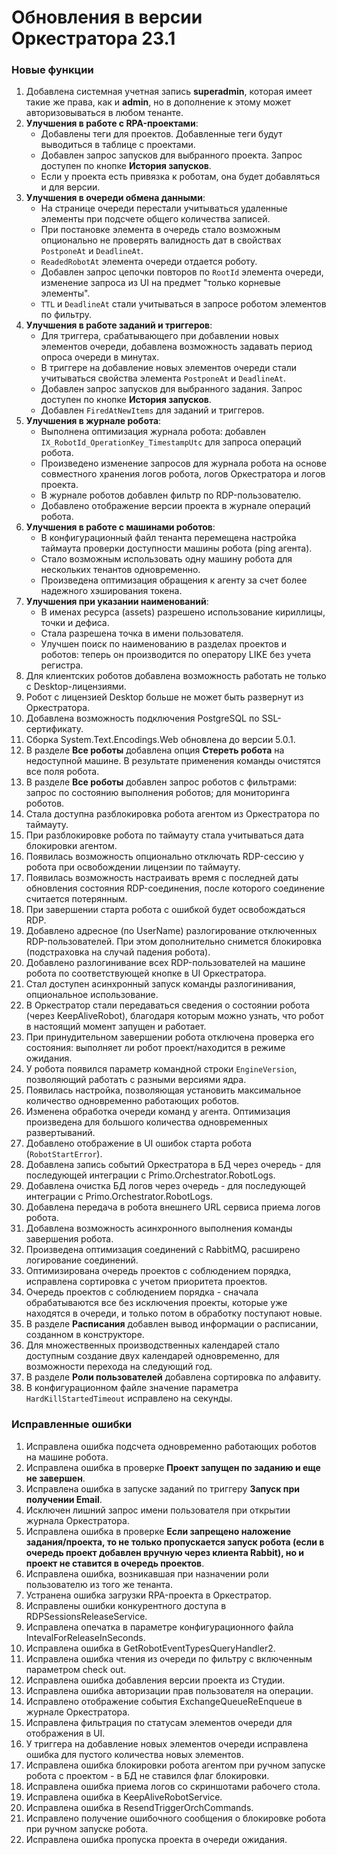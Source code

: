 # Обновления в версии Оркестратора 23.1

### Новые функции

1. Добавлена системная учетная запись **superadmin**, которая имеет такие же права, как и **admin**, но в дополнение к этому может авторизовываться в любом тенанте.
1. **Улучшения в работе с RPA-проектами**:
   * Добавлены теги для проектов. Добавленные теги будут выводиться в таблице с проектами. 
   * Добавлен запрос запусков для выбранного проекта. Запрос доступен по кнопке **История запусков**.
   * Если у проекта есть привязка к роботам, она будет добавляться и для версии.
1. **Улучшения в очереди обмена данными**:
   * На странице очереди перестали учитываться удаленные элементы при подсчете общего количества записей. 
   * При постановке элемента в очередь стало возможным опционально не проверять валидность дат в свойствах `PostponeAt` и `DeadlineAt`.
   * `ReadedRobotAt` элемента очереди отдается роботу.
   * Добавлен запрос цепочки повторов по `RootId` элемента очереди, изменение запроса из UI на предмет "только корневые элементы".
   * `TTL` и `DeadlineAt` стали учитываться в запросе роботом элементов по фильтру.
1. **Улучшения в работе заданий и триггеров**:
   * Для триггера, срабатывающего при добавлении новых элементов очереди, добавлена возможность задавать период опроса очереди в минутах.
   * В триггере на добавление новых элементов очереди стали учитываться свойства элемента `PostponeAt` и `DeadlineAt`.
   * Добавлен запрос запусков для выбранного задания. Запрос доступен по кнопке **История запусков**.
   * Добавлен `FiredAtNewItems` для заданий и триггеров.
1. **Улучшения в журнале робота**:
   * Выполнена оптимизация журнала робота: добавлен `IX_RobotId_OperationKey_TimestampUtc` для запроса операций робота.
   * Произведено изменение запросов для журнала робота на основе совместного хранения логов робота, логов Оркестратора и логов проекта.
   * В журнале роботов добавлен фильтр по RDP-пользователю.
   * Добавлено отображение версии проекта в журнале операций робота. 
1. **Улучшения в работе с машинами роботов**:
   * В конфигурационный файл тенанта перемещена настройка таймаута проверки доступности машины робота (ping агента).
   * Стало возможным использовать одну машину робота для нескольких тенантов одновременно.
   * Произведена оптимизация обращения к агенту за счет более надежного хэширования токена.
1. **Улучшения при указании наименований**:
   * В именах ресурса (assets) разрешено использование кириллицы, точки и дефиса.
   * Стала разрешена точка в имени пользователя.
   * Улучшен поиск по наименованию в разделах проектов и роботов: теперь он производится по оператору LIKE без учета регистра.
1. Для клиентских роботов добавлена возможность работать не только с Desktop-лицензиями.
1. Робот с лицензией Desktop больше не может быть развернут из Оркестратора.
1. Добавлена возможность подключения PostgreSQL по SSL-сертификату. 
1. Сборка System.Text.Encodings.Web обновлена до версии 5.0.1.
1. В разделе **Все роботы** добавлена опция **Стереть робота** на недоступной машине. В результате применения команды очистятся все поля робота.
1. В разделе **Все роботы** добавлен запрос роботов с фильтрами: запрос по состоянию выполнения роботов; для мониторинга роботов.
1. Стала доступна разблокировка робота агентом из Оркестратора по таймауту.
1. При разблокировке робота по таймауту стала учитываться дата блокировки агентом.
1. Появилась возможность опционально отключать RDP-сессию у робота при освобождении лицензии по таймауту.
1. Появилась возможность настраивать время с последней даты обновления состояния RDP-соединения, после которого соединение считается потерянным.
1. При завершении старта робота с ошибкой будет освобождаться RDP. 
1. Добавлено адресное (по UserName) разлогирование отключенных RDP-пользователей. При этом дополнительно снимется блокировка (подстраховка на случай падения робота).
1. Добавлено разлогинивание всех RDP-пользователей на машине робота по соответствующей кнопке в UI Оркестратора.
1. Стал доступен асинхронный запуск команды разлогинивания, опциональное использование. 
1. В Оркестратор стали передаваться сведения о состоянии робота (через KeepAliveRobot), благодаря которым можно узнать, что робот в настоящий момент запущен и работает. 
1. При принудительном завершении робота отключена проверка его состояния: выполняет ли робот проект/находится в режиме ожидания.
1. У робота появился параметр командной строки `EngineVersion`, позволяющий работать с разными версиями ядра.
1. Появилась настройка, позволяющая установить максимальное количество одновременно работающих роботов.
1. Изменена обработка очереди команд у агента. Оптимизация произведена для большого количества одновременных развертываний.
1. Добавлено отображение в UI ошибок старта робота (`RobotStartError`).
1. Добавлена запись событий Оркестратора в БД через очередь - для последующей интеграции с Primo.Orchestrator.RobotLogs.
1. Добавлена очистка БД логов через очередь - для последующей интеграции с Primo.Orchestrator.RobotLogs.
1. Добавлена передача в робота внешнего URL сервиса приема логов робота.
1. Добавлена возможность асинхронного выполнения команды завершения робота.
1. Произведена оптимизация соединений с RabbitMQ, расширено логирование соединений.
1. Оптимизирована очередь проектов с соблюдением порядка, исправлена сортировка с учетом приоритета проектов.
1. Очередь проектов с соблюдением порядка - сначала обрабатываются все без исключения проекты, которые уже находятся в очереди, и только потом в обработку поступают новые.
1. В разделе **Расписания** добавлен вывод информации о расписании, созданном в конструкторе.
1. Для множественных производственных календарей стало доступным создание двух календарей одновременно, для возможности перехода на следующий год.
1. В разделе **Роли пользователей** добавлена сортировка по алфавиту.
1. В конфигурационном файле значение параметра `HardKillStartedTimeout` исправлено на секунды.


### Исправленные ошибки

1. Исправлена ошибка подсчета одновременно работающих роботов на машине робота.
1. Исправлена ошибка в проверке **Проект запущен по заданию и еще не завершен**.
1. Исправлена ошибка в запуске заданий по триггеру **Запуск при получении Email**.
1. Исключен лишний запрос имени пользователя при открытии журнала Оркестратора.
1. Исправлена ошибка в проверке **Если запрещено наложение задания/проекта, то не только пропускается запуск робота (если в очередь проект добавлен вручную через клиента Rabbit), но и проект не ставится в очередь проектов**.
1. Исправлена ошибка, возникавшая при назначении роли пользователю из того же тенанта. 
1. Устранена ошибка загрузки RPA-проекта в Оркестратор. 
1. Исправлены ошибки конкурентного доступа в RDPSessionsReleaseService.
1. Исправлена опечатка в параметре конфигурационного файла IntevalForReleaseInSeconds.
1. Исправлена ошибка в GetRobotEventTypesQueryHandler2.
1. Исправлена ошибка чтения из очереди по фильтру с включенным параметром check out.
1. Исправлена ошибка добавления версии проекта из Студии.
1. Исправлена ошибка авторизации прав пользователя на операции.
1. Исправлено отображение события ExchangeQueueReEnqueue в журнале Оркестратора.
1. Исправлена фильтрация по статусам элементов очереди для отображения в UI.
1. У триггера на добавление новых элементов очереди исправлена ошибка для пустого количества новых элементов.
1. Исправлена ошибка блокировки робота агентом при ручном запуске робота с проектом - в БД не ставился флаг блокировки.
1. Исправлена ошибка приема логов со скриншотами рабочего стола.
1. Исправлена ошибка в KeepAliveRobotService.
1. Исправлена ошибка в ResendTriggerOrchCommands.
1. Исправлено получение ошибочного сообщения о блокировке робота при ручном запуске робота.
1. Исправлена ошибка пропуска проекта в очереди ожидания.
